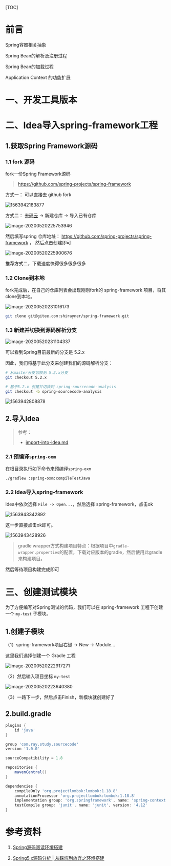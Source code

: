 [TOC]

# 前言



Spring容器相关抽象

Spring Bean的解析及注册过程

Spring Bean的加载过程

Application Context 的功能扩展







# 一、开发工具版本



# 二、Idea导入spring-framework工程

## 1.获取Spring Framework源码

### 1.1 fork 源码

fork一份Spring Framework源码

> https://github.com/spring-projects/spring-framework



方式一： 可以直接去 github fork

![1563942183877](images/1563942183877.png)





方式二： 去[码云](https://gitee.com/) ->  新建仓库 -> 导入已有仓库

![image-20200520225753946](images/image-20200520225753946.png)

然后填写spring 仓库地址： https://github.com/spring-projects/spring-framework ， 然后点击创建即可



![image-20200520225900676](images/image-20200520225900676.png)

推荐方式二，下载速度快得很多很多很多



### 1.2 Clone到本地

fork完成后，在自己的仓库列表会出现刚刚fork的 spring-framework 项目，将其clone到本地。

![image-20200520231016173](images/image-20200520231016173.png)





```bash
git clone git@gitee.com:shirayner/spring-framework.git
```



### 1.3 新建并切换到源码解析分支



![image-20200520231104337](images/image-20200520231104337.png)

可以看到Spring目前最新的分支是 5.2.x

因此，我们将基于此分支来创建我们的源码解析分支：

```bash
# 从master分支切换到 5.2.x分支
git checkout 5.2.x

# 基于5.2.x 创建并切换到 spring-sourcecode-analysis
git checkout -b spring-sourcecode-analysis
```



![1563942808878](images/1563942808878.png)



## 2.导入Idea

> 参考：
>
> -  [import-into-idea.md](https://github.com/spring-projects/spring-framework/blob/master/import-into-idea.md)



### 2.1 预编译`spring-oxm`

在根目录执行如下命令来预编译`spring-oxm`

```
./gradlew :spring-oxm:compileTestJava
```



### 2.2 Idea导入spring-framework

Idea中依次选择 `File -> Open...`，然后选择 spring-framework，点击ok



![1563943342892](images/1563943342892.png)



这一步直接点击ok即可。

![1563943428926](images/1563943428926.png)



> gradle wrapper方式构建项目特点：根据项目中`gradle-wrapper.properties`的配置，下载对应版本的gradle，然后使用此gradle来构建项目。



然后等待项目构建完成即可





# 三、创建测试模块

为了方便编写对Spring测试的代码，我们可以在 spring-framework 工程下创建一个 `my-test` 子模块。

## 1.创建子模块

（1）spring-framework项目右键 -> New -> Module...  

这里我们选择创建一个 Gradle 工程

![image-20200520222917271](images/image-20200520222917271.png)



（2）然后输入项目坐标 `my-test`

![image-20200520223640380](images/image-20200520223640380.png)



（3）一路下一步，然后点击Finish，新模块就创建好了

## 2.build.gradle

```groovy
plugins {
    id 'java'
}

group 'com.ray.study.sourcecode'
version '1.0.0'

sourceCompatibility = 1.8

repositories {
    mavenCentral()
}

dependencies {
    compileOnly 'org.projectlombok:lombok:1.18.8'
    annotationProcessor 'org.projectlombok:lombok:1.18.8'
    implementation group: 'org.springframework', name: 'spring-context', version: '5.1.8.RELEASE'
    testCompile group: 'junit', name: 'junit', version: '4.12'
}

```





















# 参考资料

1. [Spring源码阅读环境搭建](https://www.cnblogs.com/zhangfengxian/p/11072500.html)

2. [Spring5.x源码分析 | 从踩坑到放弃之环境搭建](https://blog.csdn.net/evan_leung/article/details/81714604)

   ​	